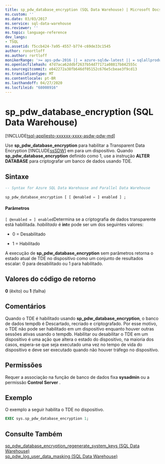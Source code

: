 ```yaml
---
title: sp_pdw_database_encryption (SQL Data Warehouse) | Microsoft Docs
ms.custom: ''
ms.date: 03/03/2017
ms.service: sql-data-warehouse
ms.reviewer: ''
ms.topic: language-reference
dev_langs:
- TSQL
ms.assetid: f5ccb424-7a95-4557-b774-c69de33c1545
author: ronortloff
ms.author: rortloff
monikerRange: '>= aps-pdw-2016 || = azure-sqldw-latest || = sqlallproducts-allversions'
ms.openlocfilehash: 47d7aca62ddbf2637b54d77171a08817b842555c
ms.sourcegitcommit: e042272a38fb646df05152c676e5cbeae3f9cd13
ms.translationtype: MT
ms.contentlocale: pt-BR
ms.lasthandoff: 04/27/2020
ms.locfileid: "68008916"
---
```

# <a name="sp_pdw_database_encryption-sql-data-warehouse"></a>sp_pdw_database_encryption (SQL Data Warehouse)
[!INCLUDE[tsql-appliesto-xxxxxx-xxxx-asdw-pdw-md](../../includes/tsql-appliesto-xxxxxx-xxxx-asdw-pdw-md.md)]

  Use **sp_pdw_database_encryption** para habilitar a Transparent Data Encryption [!INCLUDE[ssSDW](../../includes/sssdw-md.md)] em para um dispositivo. Quando **sp_pdw_database_encryption** definido como 1, use a instrução **ALTER DATABASE** para criptografar um banco de dados usando TDE.  
  
## <a name="syntax"></a>Sintaxe  
  
```sql  
-- Syntax for Azure SQL Data Warehouse and Parallel Data Warehouse  
  
sp_pdw_database_encryption [ [ @enabled = ] enabled ] ;  
```  
  
#### <a name="parameters"></a>Parâmetros  
`[ @enabled = ] enabled`Determina se a criptografia de dados transparente está habilitada. *habilitado* é **int**e pode ser um dos seguintes valores:  
  
-   0 = Desabilitado  
  
-   1 = Habilitado  
  
 A execução de **sp_pdw_database_encryption** sem parâmetros retorna o estado atual de TDE no dispositivo como um conjunto de resultados escalar: 0 para desabilitado ou 1 para habilitado.  
  
## <a name="return-code-values"></a>Valores do código de retorno  
 **0** (êxito) ou **1** (falha)  
  
## <a name="remarks"></a>Comentários  
 Quando o TDE é habilitado usando **sp_pdw_database_encryption**, o banco de dados tempdb é Descartado, recriado e criptografado. Por esse motivo, o TDE não pode ser habilitado em um dispositivo enquanto houver outras sessões ativas usando o tempdb. Habilitar ou desabilitar o TDE em um dispositivo é uma ação que altera o estado do dispositivo, na maioria dos casos, espera-se que seja executado uma vez no tempo de vida do dispositivo e deve ser executado quando não houver tráfego no dispositivo.  
  
## <a name="permissions"></a>Permissões  
 Requer a associação na função de banco de dados fixa **sysadmin** ou a permissão **Control Server** .  
  
## <a name="example"></a>Exemplo  
 O exemplo a seguir habilita o TDE no dispositivo.  
  
```sql  
EXEC sys.sp_pdw_database_encryption 1;  
```  
  
## <a name="see-also"></a>Consulte Também  
 [sp_pdw_database_encryption_regenerate_system_keys &#40;SQL Data Warehouse&#41;](../../relational-databases/system-stored-procedures/sp-pdw-database-encryption-regenerate-system-keys-sql-data-warehouse.md)   
 [sp_pdw_log_user_data_masking &#40;SQL Data Warehouse&#41;](../../relational-databases/system-stored-procedures/sp-pdw-log-user-data-masking-sql-data-warehouse.md)  
  
  
